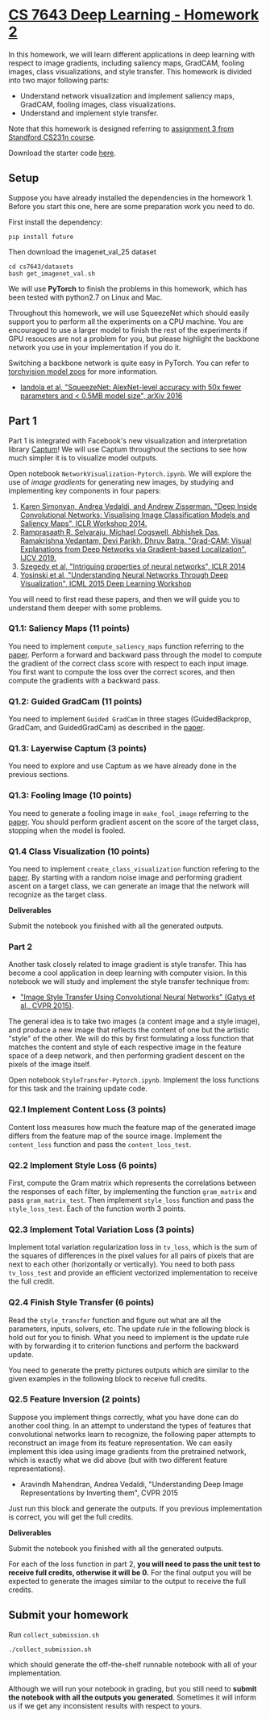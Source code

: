 # [CS 7643 Deep Learning - Homework 2][1]

In this homework, we will learn different applications in deep learning with respect to image gradients, including saliency maps, GradCAM, fooling images, class visualizations, and style transfer. This homework is divided into two major following parts:

- Understand network visualization and implement saliency maps, GradCAM, fooling images, class visualizations.
- Understand and implement style transfer.

Note that this homework is designed referring to [assignment 3 from Standford CS231n course][2].

Download the starter code [here]({{site.baseurl}}/assets/f17cs7643_hw2_starter.zip).

## Setup

Suppose you have already installed the dependencies in the homework 1. Before you start this one, here are some preparation work you need to do.

First install the dependency:

```
pip install future
```

Then download the imagenet_val_25 dataset

```
cd cs7643/datasets
bash get_imagenet_val.sh
```

We will use **PyTorch** to finish the problems in this homework, which has been tested with python2.7 on Linux and Mac.

Throughout this homework, we will use SqueezeNet which should easily support you to perform all the experiments on a CPU machine. You are encouraged to use a larger model to finish the rest of the experiments if GPU resouces are not a problem for you, but please highlight the backbone network you use in your implementation if you do it.

Switching a backbone network is quite easy in PyTorch. You can refer to [torchvision model zoos][6] for more information.

* [Iandola et al, "SqueezeNet: AlexNet-level accuracy with 50x fewer parameters and < 0.5MB model size", arXiv 2016][7]

## Part 1

Part 1 is integrated with Facebook's new visualization and interpretation library [Captum][10]! We will use Captum throughout the sections to see how much simpler it is to visualize model outputs.

Open notebook `NetworkVisualization-Pytorch.ipynb`. We will explore the use of *image gradients* for generating new images, by studying and implementing key components in four papers:

1. [Karen Simonyan, Andrea Vedaldi, and Andrew Zisserman. "Deep Inside Convolutional Networks: Visualising Image Classification Models and Saliency Maps", ICLR Workshop 2014.][3]
2. [Ramprasaath R. Selvaraju, Michael Cogswell, Abhishek Das, Ramakrishna Vedantam, Devi Parikh, Dhruv Batra. "Grad-CAM: Visual Explanations from Deep Networks via Gradient-based Localization", IJCV 2019.][9]
3. [Szegedy et al, "Intriguing properties of neural networks", ICLR 2014][4]
4. [Yosinski et al, "Understanding Neural Networks Through Deep Visualization", ICML 2015 Deep Learning Workshop][5]

You will need to first read these papers, and then we will guide you to understand them deeper with some problems.

### Q1.1: Saliency Maps (11 points)

You need to implement `compute_saliency_maps` function referring to the [paper][3]. Perform a forward and backward pass through the model to compute the gradient of the correct class score with respect to each input image. You first want to compute the loss over the correct scores, and then compute the gradients with a backward pass.

### Q1.2: Guided GradCam (11 points)

You need to implement `Guided GradCam` in three stages (GuidedBackprop, GradCam, and GuidedGradCam) as described in the [paper][9].

### Q1.3: Layerwise Captum (3 points)

You need to explore and use Captum as we have already done in the previous sections.

### Q1.3: Fooling Image (10 points)

You need to generate a fooling image in `make_fool_image` referring to the [paper][4]. You should perform gradient ascent on the score of the target class, stopping when the model is fooled.

### Q1.4 Class Visualization (10 points)

You need to implement `create_class_visualization` function refering to the [paper][5]. By starting with a random noise image and performing gradient ascent on a target class, we can generate an image that the network will recognize as the target class.

**Deliverables**

Submit the notebook you finished with all the generated outputs.

### Part 2

Another task closely related to image gradient is style transfer. This has become a cool application in deep learning with computer vision. In this notebook we will study and implement the style transfer technique from:

* ["Image Style Transfer Using Convolutional Neural Networks" (Gatys et al., CVPR 2015)][8].

The general idea is to take two images (a content image and a style image), and produce a new image that reflects the content of one but the artistic "style" of the other. We will do this by first formulating a loss function that matches the content and style of each respective image in the feature space of a deep network, and then performing gradient descent on the pixels of the image itself.

Open notebook `StyleTransfer-Pytorch.ipynb`. Implement the loss functions for this task and the training update code.

### Q2.1 Implement Content Loss (3 points)

Content loss measures how much the feature map of the generated image differs from the feature map of the source image. Implement the `content_loss` function and pass the `content_loss_test`.

### Q2.2 Implement Style Loss (6 points)

First, compute the Gram matrix which represents the correlations between the responses of each filter, by implementing the function `gram_matrix` and pass `gram_matrix_test`. Then implement `style_loss` function and pass the `style_loss_test`. Each of the function worth 3 points.

### Q2.3 Implement Total Variation Loss (3 points)

Implement total variation regularization loss in `tv_loss`, which is the sum of the squares of differences in the pixel values for all pairs of pixels that are next to each other (horizontally or vertically). You need to both pass `tv_loss_test` and provide an efficient vectorized implementation to receive the full credit.

### Q2.4 Finish Style Transfer (6 points)

Read the `style_transfer` function and figure out what are all the parameters, inputs, solvers, etc. The update rule in the following block is hold out for you to finish. What you need to implement is the update rule with by forwarding it to criterion functions and perform the backward update.  

You need to generate the pretty pictures outputs which are similar to the given examples in the following block to receive full credits.

### Q2.5 Feature Inversion (2 points)

Suppose you implement things correctly, what you have done can do another cool thing. In an attempt to understand the types of features that convolutional networks learn to recognize, the following paper attempts to reconstruct an image from its feature representation. We can easily implement this idea using image gradients from the pretrained network, which is exactly what we did above (but with two different feature representations).

* Aravindh Mahendran, Andrea Vedaldi, "Understanding Deep Image Representations by Inverting them", CVPR 2015

Just run this block and generate the outputs. If you previous implementation is correct, you will get the full credits.

**Deliverables**

Submit the notebook you finished with all the generated outputs.

For each of the loss function in part 2, **you will need to pass the unit test to receive full credits, otherwise it will be 0.** For the final output you will be expected to generate the images similar to the output to receive the full credits.  


## Submit your homework

Run `collect_submission.sh`

```
./collect_submission.sh
```

which should generate the off-the-shelf runnable notebook with all of your implementation.

Although we will run your notebook in grading, but you still need to **submit the notebook with all the outputs you generated**. Sometimes it will inform us if we get any inconsistent results with respect to yours.



[1]: https://www.cc.gatech.edu/classes/AY2018/cs7643_fall/
[2]: http://cs231n.github.io/assignments2017/assignment3/
[3]: https://arxiv.org/abs/1312.6034
[4]: https://arxiv.org/abs/1312.6199
[5]: http://yosinski.com/deepvis
[6]: https://github.com/pytorch/vision#models
[7]: https://arxiv.org/abs/1602.07360
[8]: http://www.cv-foundation.org/openaccess/content_cvpr_2016/papers/Gatys_Image_Style_Transfer_CVPR_2016_paper.pdf
[9]: https://arxiv.org/abs/1610.02391
[10]: https://captum.ai/

